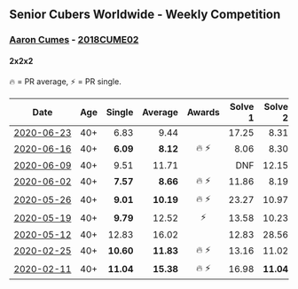 ## Senior Cubers Worldwide - Weekly Competition
### [Aaron Cumes](../aaron_cumes.md) - [2018CUME02](https://www.worldcubeassociation.org/persons/2018CUME02?event=222)
#### 2x2x2

🔥 = PR average, ⚡ = PR single.

| Date | Age | Single | Average | Awards | Solve 1 | Solve 2 | Solve 3 | Solve 4 | Solve 5 | Video |
| :--: | :--: | --: | --: | :--: | --: | --: | --: | --: | --: | :-- |
| [<span style="white-space: nowrap">2020-06-23</span>](../../results/222/2020-06-23.md) | 40+ | 6.83 | 9.44 |  | 17.25 | 8.31 | 11.89 | 8.14 | 6.83 | [Link](https://www.facebook.com/events/722150235200875/permalink/722240441858521/) |
| [<span style="white-space: nowrap">2020-06-16</span>](../../results/222/2020-06-16.md) | 40+ | **6.09** | **8.12** | <span style="white-space: nowrap">🔥 ⚡</span> | 8.06 | 8.30 | 12.90 | 8.00 | **6.09** | [Link](https://www.facebook.com/events/604103587178706/permalink/604172153838516/) |
| [<span style="white-space: nowrap">2020-06-09</span>](../../results/222/2020-06-09.md) | 40+ | 9.51 | 11.71 |  | DNF | 12.15 | 9.51 | 11.44 | 11.54 | [Link](https://www.facebook.com/events/903549840109576/permalink/903615983436295/) |
| [<span style="white-space: nowrap">2020-06-02</span>](../../results/222/2020-06-02.md) | 40+ | **7.57** | **8.66** | <span style="white-space: nowrap">🔥 ⚡</span> | 11.86 | 8.19 | 9.04 | **7.57** | 8.76 | [Link](https://www.facebook.com/events/3373950429496747/permalink/3374023409489449/) |
| [<span style="white-space: nowrap">2020-05-26</span>](../../results/222/2020-05-26.md) | 40+ | **9.01** | **10.19** | <span style="white-space: nowrap">🔥 ⚡</span> | 23.27 | 10.97 | **9.01** | 10.22 | 9.39 | [Link](https://www.facebook.com/events/688407551989463/permalink/689016551928563/) |
| [<span style="white-space: nowrap">2020-05-19</span>](../../results/222/2020-05-19.md) | 40+ | **9.79** | 12.52 | ⚡ | 13.58 | 10.23 | 13.77 | 22.39 | **9.79** | [Link](https://www.facebook.com/events/1880761498725633/permalink/1881855291949587/) |
| [<span style="white-space: nowrap">2020-05-12</span>](../../results/222/2020-05-12.md) | 40+ | 12.83 | 16.02 |  | 12.83 | 28.56 | 16.89 | 14.51 | 16.68 | [Link](https://www.facebook.com/events/546188069600739/permalink/546210349598511/) |
| [<span style="white-space: nowrap">2020-02-25</span>](../../results/222/2020-02-25.md) | 40+ | **10.60** | **11.83** | <span style="white-space: nowrap">🔥 ⚡</span> | 13.16 | 11.02 | DNF | **10.60** | 11.32 | [Link](https://www.facebook.com/events/2972213492840148/permalink/2981566378571526/) |
| [<span style="white-space: nowrap">2020-02-11</span>](../../results/222/2020-02-11.md) | 40+ | **11.04** | **15.38** | <span style="white-space: nowrap">🔥 ⚡</span> | 16.98 | **11.04** | 18.61 | 13.82 | 15.34 | [Link](https://www.facebook.com/events/176704156956327/permalink/178556813437728/) |


<!-- Global site tag (gtag.js) - Google Analytics -->
<script async src="https://www.googletagmanager.com/gtag/js?id=UA-86348435-3"></script>
<script>window.dataLayer = window.dataLayer || []; function gtag() {dataLayer.push(arguments);} gtag('js', new Date()); gtag('config', 'UA-86348435-3');</script>
